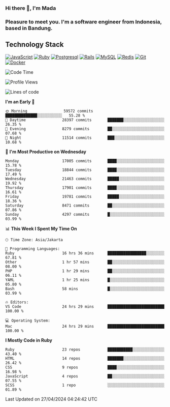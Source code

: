 ### Hi there 👋, I'm Mada
### Pleasure to meet you. I'm a software engineer from Indonesia, based in Bandung.

## Technology Stack

[![JavaScript](https://img.shields.io/badge/-JavaScript-%23F7DF1C?style=flat-square&logo=javascript&logoColor=000000&labelColor=%23F7DF1C&color=%23FFCE5A)](https://www.javascript.com/)
[![Ruby](https://img.shields.io/badge/Ruby-CC342D?style=flat-square&logo=ruby&logoColor=white)](https://www.ruby-lang.org/en/)
[![Postgresql](https://img.shields.io/badge/PostgreSQL-316192?style=flat-square&logo=postgresql&logoColor=ffffff)](https://www.postgresql.org/)
[![Rails](https://img.shields.io/badge/Ruby_on_Rails-CC0000?style=flat-square&logo=ruby-on-rails&logoColor=white)](https://rubyonrails.org/)
[![MySQL](https://img.shields.io/badge/-MySQL-4479A1?style=flat-square&logo=MySQL&logoColor=ffffff)](https://www.mysql.com/)
[![Redis](https://img.shields.io/badge/-Redis-DC382D?style=flat-square&logo=Redis&logoColor=ffffff)](https://redis.io/)
[![Git](https://img.shields.io/badge/-Git-%23F05032?style=flat-square&logo=git&logoColor=%23ffffff)](https://git-scm.com/)
[![Docker](https://img.shields.io/badge/-Docker-2496ED?style=flat-square&logo=docker&logoColor=ffffff)](https://www.docker.com/)
<!--
**madaarya/madaarya** is a ✨ _special_ ✨ repository because its `README.md` (this file) appears on your GitHub profile.

Here are some ideas to get you started:

- 🔭 I’m currently working on ...
- 🌱 I’m currently learning ...
- 👯 I’m looking to collaborate on ...
- 🤔 I’m looking for help with ...
- 💬 Ask me about ...
- 📫 How to reach me: ...
- 😄 Pronouns: ...
- ⚡ Fun fact: ...
-->
<!--START_SECTION:waka-->
![Code Time](http://img.shields.io/badge/Code%20Time-5%2C980%20hrs%2021%20mins-blue)

![Profile Views](http://img.shields.io/badge/Profile%20Views-0-blue)

![Lines of code](https://img.shields.io/badge/From%20Hello%20World%20I%27ve%20Written-42.3%20million%20lines%20of%20code-blue)

**I'm an Early 🐤** 

```text
🌞 Morning                59572 commits       ██████████████░░░░░░░░░░░   55.28 % 
🌆 Daytime                28397 commits       ███████░░░░░░░░░░░░░░░░░░   26.35 % 
🌃 Evening                8279 commits        ██░░░░░░░░░░░░░░░░░░░░░░░   07.68 % 
🌙 Night                  11514 commits       ███░░░░░░░░░░░░░░░░░░░░░░   10.68 % 
```
📅 **I'm Most Productive on Wednesday** 

```text
Monday                   17005 commits       ████░░░░░░░░░░░░░░░░░░░░░   15.78 % 
Tuesday                  18844 commits       ████░░░░░░░░░░░░░░░░░░░░░   17.49 % 
Wednesday                21463 commits       █████░░░░░░░░░░░░░░░░░░░░   19.92 % 
Thursday                 17901 commits       ████░░░░░░░░░░░░░░░░░░░░░   16.61 % 
Friday                   19781 commits       █████░░░░░░░░░░░░░░░░░░░░   18.36 % 
Saturday                 8471 commits        ██░░░░░░░░░░░░░░░░░░░░░░░   07.86 % 
Sunday                   4297 commits        █░░░░░░░░░░░░░░░░░░░░░░░░   03.99 % 
```


📊 **This Week I Spent My Time On** 

```text
🕑︎ Time Zone: Asia/Jakarta

💬 Programming Languages: 
Ruby                     16 hrs 36 mins      █████████████████░░░░░░░░   67.81 % 
Other                    1 hr 57 mins        ██░░░░░░░░░░░░░░░░░░░░░░░   08.00 % 
PHP                      1 hr 29 mins        ██░░░░░░░░░░░░░░░░░░░░░░░   06.11 % 
YAML                     1 hr 25 mins        █░░░░░░░░░░░░░░░░░░░░░░░░   05.80 % 
Bash                     58 mins             █░░░░░░░░░░░░░░░░░░░░░░░░   03.99 % 

🔥 Editors: 
VS Code                  24 hrs 29 mins      █████████████████████████   100.00 % 

💻 Operating System: 
Mac                      24 hrs 29 mins      █████████████████████████   100.00 % 
```

**I Mostly Code in Ruby** 

```text
Ruby                     23 repos            ███████████░░░░░░░░░░░░░░   43.40 % 
HTML                     14 repos            ███████░░░░░░░░░░░░░░░░░░   26.42 % 
CSS                      9 repos             ████░░░░░░░░░░░░░░░░░░░░░   16.98 % 
JavaScript               4 repos             ██░░░░░░░░░░░░░░░░░░░░░░░   07.55 % 
SCSS                     1 repo              ░░░░░░░░░░░░░░░░░░░░░░░░░   01.89 % 
```




 Last Updated on 27/04/2024 04:24:42 UTC
<!--END_SECTION:waka-->
